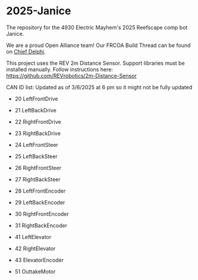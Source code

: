 # 2025-Janice
The repository for the 4930 Electric Mayhem's 2025 Reefscape comp bot Janice.

We are a proud Open Alliance team! Our FRCOA Build Thread can be found on [Chief Delphi](https://www.chiefdelphi.com/t/4930-electric-mayhem-2025-build-thread-open-alliance/477236).

This project uses the REV 2m Distance Sensor. Support libraries must be installed manually.
Follow instructions here: https://github.com/REVrobotics/2m-Distance-Sensor

CAN ID list: Updated as of 3/6/2025 at 6 pm so it might not be fully updated
- 20 LeftFrontDrive
- 21 LeftBackDrive
- 22 RightFrontDrive
- 23 RightBackDrive

- 24 LeftFrontSteer
- 25 LeftBackSteer
- 26 RightFrontSteer
- 27 RightBackSteer

- 28 LeftFrontEncoder
- 29 LeftBackEncoder
- 30 RightFrontEncoder
- 31 RightBackEncoder

- 41 LeftElevator
- 42 RightElevator
- 43 ElevatorEncoder

- 51 OuttakeMotor
